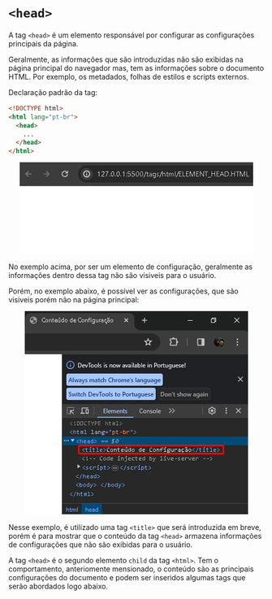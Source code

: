 # `<head>`

A tag `<head>` é um elemento responsável por configurar as configurações principais da página.

Geralmente, as informações que são introduzidas não são exibidas na página principal do navegador mas, tem as informações sobre o documento HTML. Por exemplo, os metadados, folhas de estilos e scripts externos.

Declaração padrão da tag:

```HTML
<!DOCTYPE html>
<html lang="pt-br">
  <head>
    ...
  </head>
</html>  
```

<div align="center">
  <img src="../../assets/5ELEMENT_HEAD_BROWSER.png" alt="460x180">
</div>

No exemplo acima, por ser um elemento de configuração, geralmente as informações dentro dessa tag não são visiveis para o usuário.

Porém, no exemplo abaixo, é possível ver as configurações, que são visiveis porém não na página principal:

<div align="center">
  <img src="../../assets/5ELEMENT_HEAD_DEV_TOOLS.png" alt="440x400">
</div>

Nesse exemplo, é utilizado uma tag `<title>` que será introduzida em breve, porém é para mostrar que o conteúdo da tag `<head>` armazena informações de configurações que não são exibidas para o usuário.

A tag `<head>` é o segundo elemento `child` da tag `<html>`. Tem o comportamento, anteriomente mensionado, o conteúdo são as principais configurações do documento e podem ser inseridos algumas tags que serão abordados logo abaixo.